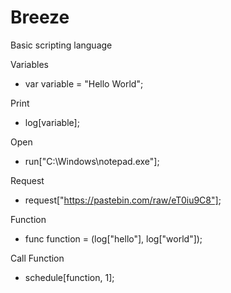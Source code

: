 # Breeze
Basic scripting language

Variables

-  var variable = "Hello World";

Print

-  log[variable];

Open

-  run["C:\Windows\notepad.exe"];

Request

-  request["https://pastebin.com/raw/eT0iu9C8"];

Function

-  func function = (log["hello"], log["world"]);

Call Function

-  schedule[function, 1];
